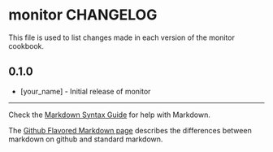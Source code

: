 monitor CHANGELOG
=================

This file is used to list changes made in each version of the monitor cookbook.

0.1.0
-----
- [your_name] - Initial release of monitor

- - -
Check the [Markdown Syntax Guide](http://daringfireball.net/projects/markdown/syntax) for help with Markdown.

The [Github Flavored Markdown page](http://github.github.com/github-flavored-markdown/) describes the differences between markdown on github and standard markdown.
